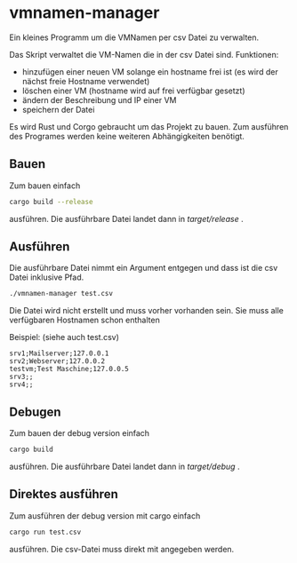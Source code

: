 # vmnamen-manager
Ein kleines Programm um die VMNamen per csv Datei zu verwalten.

Das Skript verwaltet die VM-Namen die in der csv Datei sind.
Funktionen:
- hinzufügen einer neuen VM solange ein hostname frei ist (es wird der nächst freie Hostname verwendet)
- löschen einer VM (hostname wird auf frei verfügbar gesetzt)
- ändern der Beschreibung und IP einer VM
- speichern der Datei

Es wird Rust und Corgo gebraucht um das Projekt zu bauen. Zum ausführen des Programes werden keine weiteren Abhängigkeiten benötigt.

## Bauen

Zum bauen einfach 
```bash
cargo build --release
```
ausführen. Die ausführbare Datei landet dann in *target/release* .

## Ausführen

Die ausführbare Datei nimmt ein Argument entgegen und dass ist die csv Datei inklusive Pfad.

```bash
./vmnamen-manager test.csv
```

Die Datei wird nicht erstellt und muss vorher vorhanden sein.
Sie muss alle verfügbaren Hostnamen schon enthalten

Beispiel: (siehe auch test.csv)
```csv
srv1;Mailserver;127.0.0.1
srv2;Webserver;127.0.0.2
testvm;Test Maschine;127.0.0.5
srv3;;
srv4;;
```

## Debugen

Zum bauen der debug version einfach

```bash
cargo build
```
ausführen. Die ausführbare Datei landet dann in *target/debug* .

## Direktes ausführen

Zum ausführen der debug version mit cargo einfach

```bash
cargo run test.csv
```
ausführen. Die csv-Datei muss direkt mit angegeben werden.




